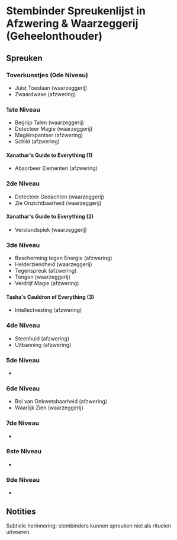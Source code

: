 # Stembinder Spreukenlijst in Afzwering & Waarzeggerij (Geheelonthouder)

## Spreuken

### Toverkunstjes (0de Niveau)

- Juist Toeslaan (waarzeggerij)
- Zwaardwake (afzwering)

### 1ste Niveau

- Begrijp Talen (waarzeggerij)
- Detecteer Magie (waarzeggerij)
- Magiërspantser (afzwering)
- Schild (afzwering)

#### Xanathar's Guide to Everything (1)

- Absorbeer Elementen (afzwering)

### 2de Niveau

- Detecteer Gedachten (waarzeggerij)
- Zie Onzichtbaarheid (waarzeggerij)

#### Xanathar's Guide to Everything (2)

- Verstandspiek (waarzeggerij)

### 3de Niveau

- Bescherming tegen Energie (afzwering)
- Helderziendheid (waarzeggerij)
- Tegenspreuk (afzwering)
- Tongen (waarzeggerij)
- Verdrijf Magie (afzwering)

#### Tasha's Cauldron of Everything (3)

- Intellectvesting (afzwering)

### 4de Niveau

- Steenhuid (afzwering)
- Uitbanning (afzwering)

### 5de Niveau

-

### 6de Niveau

- Bol van Onkwetsbaarheid (afzwering)
- Waarlijk Zien (waarzeggerij)

### 7de Niveau

-

### 8ste Niveau

-

### 9de Niveau

-

## Notities

Subtiele herinnering: stembinders kunnen spreuken niet als rituelen uitvoeren.
